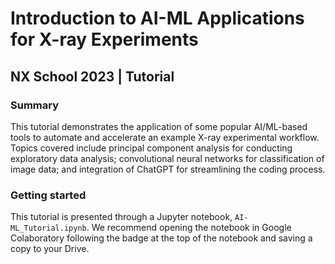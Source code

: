 # Introduction to AI-ML Applications for X-ray Experiments
## NX School 2023  |  Tutorial

### Summary
This tutorial demonstrates the application of some popular AI/ML-based tools to automate and accelerate an example X-ray experimental workflow. Topics covered include principal component analysis for conducting exploratory data analysis; convolutional neural networks for classification of image data; and integration of ChatGPT for streamlining the coding process.

### Getting started
This tutorial is presented through a Jupyter notebook, `AI-ML_Tutorial.ipynb`. We recommend opening the notebook in Google Colaboratory following the badge at the top of the notebook and saving a copy to your Drive.
